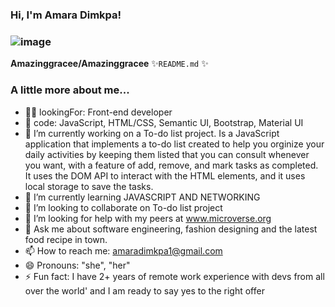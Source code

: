 ### Hi, I'm Amara Dimkpa! 
### ![image](https://user-images.githubusercontent.com/107859883/229494629-9f04df7c-ec1b-45dc-8e8c-f691d5e799f4.png)



**Amazinggracee/Amazinggracee**  ✨`README.md`  ✨ 
### A little more about me...
- :raising_hand_woman: lookingFor: Front-end developer
- :mage: code: JavaScript, HTML/CSS, Semantic UI, Bootstrap, 
     Material UI
- 🔭 I’m currently working on a To-do list project. Is a JavaScript application that implements a to-do list created to help you orginize your daily activities by keeping them listed that you can consult whenever you want, with a feature of add, remove, and mark tasks as completed. It uses the DOM API to interact with the HTML elements, and it uses local storage to save the tasks.
- 🌱 I’m currently learning JAVASCRIPT AND NETWORKING
- 👯 I’m looking to collaborate on To-do list project
- 🤔 I’m looking for help with my peers at  www.microverse.org
- 💬 Ask me about software engineering, fashion designing and the latest food recipe in town.
- 📫 How to reach me: amaradimkpa1@gmail.com
- 😄 Pronouns: "she", "her"
- ⚡ Fun fact: I have 2+ years of remote work experience with devs 
    from all over the world' and I am ready to say yes to the right offer

